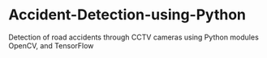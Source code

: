 # Accident-Detection-using-Python
Detection of road accidents through CCTV cameras using Python modules OpenCV, and TensorFlow
